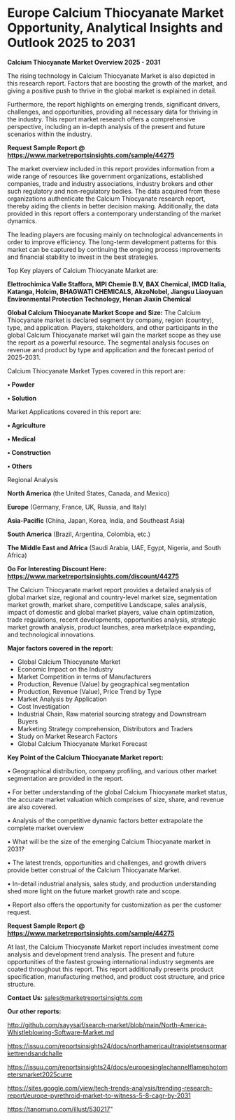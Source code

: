 # Europe Calcium Thiocyanate Market Opportunity, Analytical Insights and Outlook 2025 to 2031

<Strong> Calcium Thiocyanate Market Overview 2025 - 2031</strong>

The rising technology in Calcium Thiocyanate Market is also depicted in this research report. Factors that are boosting the growth of the market, and giving a positive push to thrive in the global market is explained in detail.

Furthermore, the report highlights on emerging trends, significant drivers, challenges, and opportunities, providing all necessary data for thriving in the industry. This report market research offers a comprehensive perspective, including an in-depth analysis of the present and future scenarios within the industry.

<strong>Request Sample Report @ <a href=https://www.marketreportsinsights.com/sample/44275>https://www.marketreportsinsights.com/sample/44275</a></strong>

The market overview included in this report provides information from a wide range of resources like government organizations, established companies, trade and industry associations, industry brokers and other such regulatory and non-regulatory bodies. The data acquired from these organizations authenticate the Calcium Thiocyanate research report, thereby aiding the clients in better decision making. Additionally, the data provided in this report offers a contemporary understanding of the market dynamics.

The leading players are focusing mainly on technological advancements in order to improve efficiency. The long-term development patterns for this market can be captured by continuing the ongoing process improvements and financial stability to invest in the best strategies.

Top Key players of Calcium Thiocyanate Market are:

<strong>Elettrochimica Valle Staffora, MPI Chemie B.V, BAX Chemical, IMCD Italia, Katanga, Holcim, BHAGWATI CHEMICALS, AkzoNobel, Jiangsu Liaoyuan Environmental Protection Technology, Henan Jiaxin Chemical</strong>

<strong><b>Global Calcium Thiocyanate Market Scope and Size:</b></strong>
The Calcium Thiocyanate market is declared segment by company, region (country), type, and application. Players, stakeholders, and other participants in the global Calcium Thiocyanate market will gain the market scope as they use the report as a powerful resource. The segmental analysis focuses on revenue and product by type and application and the forecast period of 2025-2031.

Calcium Thiocyanate Market Types covered in this report are:

<strong>•  Powder

•  Solution</strong>

Market Applications covered in this report are:

<strong>•  Agriculture

•  Medical

•  Construction

•  Others</strong> 

Regional Analysis

<strong>North America</strong> (the United States, Canada, and Mexico)

<strong>Europe</strong> (Germany, France, UK, Russia, and Italy)

<strong>Asia-Pacific</strong> (China, Japan, Korea, India, and Southeast Asia)

<strong>South America</strong> (Brazil, Argentina, Colombia, etc.)

<strong>The Middle East and Africa</strong> (Saudi Arabia, UAE, Egypt, Nigeria, and South Africa)

<strong>Go For Interesting Discount Here: <a href=https://www.marketreportsinsights.com/discount/44275>https://www.marketreportsinsights.com/discount/44275</a></strong>

The Calcium Thiocyanate market report provides a detailed analysis of global market size, regional and country-level market size, segmentation market growth, market share, competitive Landscape, sales analysis, impact of domestic and global market players, value chain optimization, trade regulations, recent developments, opportunities analysis, strategic market growth analysis, product launches, area marketplace expanding, and technological innovations.

<strong><b>Major factors covered in the report:</b></strong>
<ul>
  <li>Global Calcium Thiocyanate Market </li>
  <li>Economic Impact on the Industry</li>
  <li>Market Competition in terms of Manufacturers</li>
  <li>Production, Revenue (Value) by geographical segmentation</li>
  <li>Production, Revenue (Value), Price Trend by Type</li>
  <li>Market Analysis by Application</li>
  <li>Cost Investigation</li>
  <li>Industrial Chain, Raw material sourcing strategy and Downstream Buyers</li>
  <li>Marketing Strategy comprehension, Distributors and Traders</li>
  <li>Study on Market Research Factors</li>
  <li>Global Calcium Thiocyanate Market Forecast</li>
</ul>

<strong><b>Key Point of the Calcium Thiocyanate Market report:</b></strong>

• Geographical distribution, company profiling, and various other market segmentation are provided in the report.

• For better understanding of the global Calcium Thiocyanate market status, the accurate market valuation which comprises of size, share, and revenue are also covered.

• Analysis of the competitive dynamic factors better extrapolate the complete market overview

• What will be the size of the emerging Calcium Thiocyanate market in 2031?

• The latest trends, opportunities and challenges, and growth drivers provide better construal of the Calcium Thiocyanate Market.

• In-detail industrial analysis, sales study, and production understanding shed more light on the future market growth rate and scope.

• Report also offers the opportunity for customization as per the customer request.

<strong>Request Sample Report @ <a href=https://www.marketreportsinsights.com/sample/44275>https://www.marketreportsinsights.com/sample/44275</a></strong>

At last, the Calcium Thiocyanate Market report includes investment come analysis and development trend analysis. The present and future opportunities of the fastest growing international industry segments are coated throughout this report. This report additionally presents product specification, manufacturing method, and product cost structure, and price structure.

<strong>Contact Us:</strong>
sales@marketreportsinsights.com

<strong>Our other reports:</strong>

<a href=http://github.com/sayysaif/search-market/blob/main/North-America-Whistleblowing-Software-Market.md>http://github.com/sayysaif/search-market/blob/main/North-America-Whistleblowing-Software-Market.md</a>

<a href=https://issuu.com/reportsinsights24/docs/northamericaultravioletsensormarkettrendsandchalle>https://issuu.com/reportsinsights24/docs/northamericaultravioletsensormarkettrendsandchalle</a>

<a href=https://issuu.com/reportsinsights24/docs/europesinglechannelflamephotometersmarket2025curre>https://issuu.com/reportsinsights24/docs/europesinglechannelflamephotometersmarket2025curre</a>

<a href=https://sites.google.com/view/tech-trends-analysis/trending-research-report/europe-pyrethroid-market-to-witness-5-8-cagr-by-2031>https://sites.google.com/view/tech-trends-analysis/trending-research-report/europe-pyrethroid-market-to-witness-5-8-cagr-by-2031</a>

<a href=https://tanomuno.com/illust/530217>https://tanomuno.com/illust/530217</a>"
